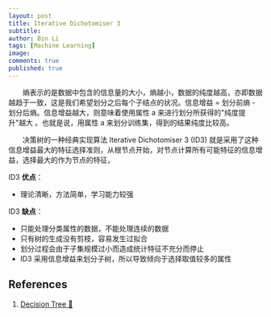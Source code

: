 ```yaml
---
layout: post
title: Iterative Dichotomiser 3
subtitle:
author: Bin Li
tags: [Machine Learning]
image: 
comments: true
published: true
---
```



　　熵表示的是数据中包含的信息量的大小，熵越小，数据的纯度越高，亦即数据越趋于一致，这是我们希望划分之后每个子结点的状况。信息增益 = 划分前熵 - 划分后熵。信息增益越大，则意味着使用属性 a 来进行划分所获得的"纯度提升"越大 。也就是说，用属性 a 来划分训练集，得到的结果纯度比较高。

　　决策树的一种经典实现算法 Iterative Dichotomiser 3 (ID3) 就是采用了这种信息增益最大的特征选择准则，从根节点开始，对节点计算所有可能特征的信息增益，选择最大的作为节点的特征，

ID3 **优点**：
* 理论清晰，方法简单，学习能力较强

ID3 **缺点**：
* 只能处理分类属性的数据，不能处理连续的数据
* 只有树的生成没有剪枝，容易发生过拟合
* 划分过程会由于子集规模过小而造成统计特征不充分而停止
* ID3 采用信息增益来划分子树，所以导致倾向于选择取值较多的属性

## References
1. [Decision Tree 🌲](http://gitlinux.net/2018-09-11-decision-tree/)